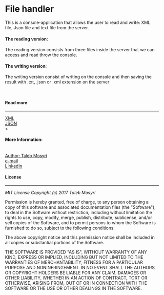 <h1>File handler</h1>

<div>This is a console-application that allows the user to read and write: XML file, Json file and text file
from the server.

<h4>The reading version:</h4>
<p>The reading version consists from three files inside the server that we can access and read throw the console.</p>
<h4>The writing version:</h4>
<p>The writing version consist of writing on the console and then saving the result with .txt, .json or .xml extension on the server</p>
</div>
<br>
<h4>Read more</h4>
<hr>
<a href="https://www.w3schools.com/xml/">XML</a><br>
<a href="https://www.w3schools.com/js/js_json_intro.asp">JSON</a>
<div>
<
</div>
  <h4>More Information:</h4>
  <br><a href="https://github.com/Taleb01">Author: Taleb Mosyri</a>
  <br><a href="mailto: taleb_n1@hotmail.com">e-mail</a>
  <br><a href="https://www.linkedin.com/in/moustafa-taleb-1b3b15aa/">LinkedIn</a>

<div>
<h4>License</h4>
<hr>
<i>MIT License</i>
<cite>Copyright (c) 2017 Taleb Mosyri</cite>
<p>
Permission is hereby granted, free of charge, to any person obtaining a copy
of this software and associated documentation files (the "Software"), to deal
in the Software without restriction, including without limitation the rights
to use, copy, modify, merge, publish, distribute, sublicense, and/or sell
copies of the Software, and to permit persons to whom the Software is
furnished to do so, subject to the following conditions:

The above copyright notice and this permission notice shall be included in all
copies or substantial portions of the Software.

THE SOFTWARE IS PROVIDED "AS IS", WITHOUT WARRANTY OF ANY KIND, EXPRESS OR
IMPLIED, INCLUDING BUT NOT LIMITED TO THE WARRANTIES OF MERCHANTABILITY,
FITNESS FOR A PARTICULAR PURPOSE AND NONINFRINGEMENT. IN NO EVENT SHALL THE
AUTHORS OR COPYRIGHT HOLDERS BE LIABLE FOR ANY CLAIM, DAMAGES OR OTHER
LIABILITY, WHETHER IN AN ACTION OF CONTRACT, TORT OR OTHERWISE, ARISING FROM,
OUT OF OR IN CONNECTION WITH THE SOFTWARE OR THE USE OR OTHER DEALINGS IN THE
SOFTWARE.
</p>
</div>
